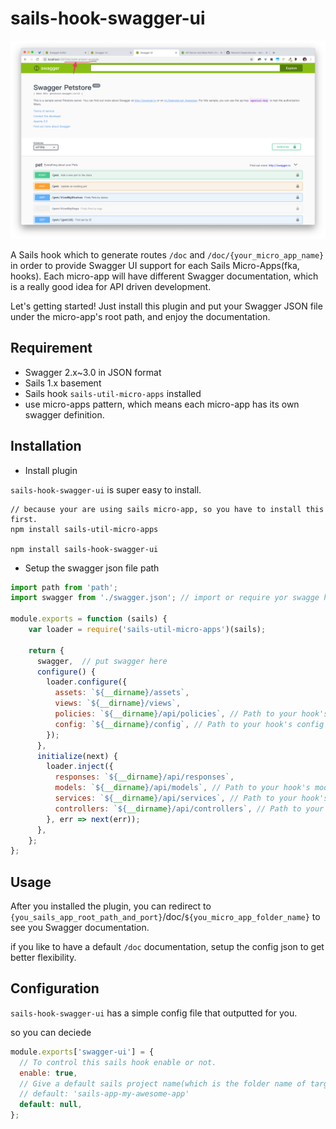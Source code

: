 # sails-hook-swagger-ui

![](example.png)

A Sails hook which to generate routes `/doc` and `/doc/{your_micro_app_name}` in order to provide Swagger UI support for each Sails Micro-Apps(fka, hooks). Each micro-app will have different Swagger documentation, which is a really good idea for API driven development.

Let's getting started! Just install this plugin and put your Swagger JSON file under the micro-app's root path, and enjoy the documentation.

## Requirement

- Swagger 2.x~3.0 in JSON format
- Sails 1.x basement
- Sails hook `sails-util-micro-apps` installed
- use micro-apps pattern, which means each micro-app has its own swagger definition.

## Installation

- Install plugin

`sails-hook-swagger-ui` is super easy to install.

```shell
// because your are using sails micro-app, so you have to install this first.
npm install sails-util-micro-apps

npm install sails-hook-swagger-ui
```

- Setup the swagger json file path

```javascript
import path from 'path';
import swagger from './swagger.json'; // import or require yor swagge here

module.exports = function (sails) {
    var loader = require('sails-util-micro-apps')(sails);

    return {
      swagger,  // put swagger here
      configure() {
        loader.configure({
          assets: `${__dirname}/assets`,
          views: `${__dirname}/views`,
          policies: `${__dirname}/api/policies`, // Path to your hook's policies
          config: `${__dirname}/config`, // Path to your hook's config
        });
      },
      initialize(next) {
        loader.inject({
          responses: `${__dirname}/api/responses`,
          models: `${__dirname}/api/models`, // Path to your hook's models
          services: `${__dirname}/api/services`, // Path to your hook's services
          controllers: `${__dirname}/api/controllers`, // Path to your hook's controllers
        }, err => next(err));
      },
    };
};

```

## Usage

After you installed the plugin, you can redirect to `{you_sails_app_root_path_and_port}`/doc/`${you_micro_app_folder_name}` to see you Swagger documentation.

if you like to have a default `/doc` documentation, setup the config json to get better flexibility.

## Configuration

`sails-hook-swagger-ui` has a simple config file that outputted for you.

so you can deciede

```javascript
module.exports['swagger-ui'] = {
  // To control this sails hook enable or not.
  enable: true,
  // Give a default sails project name(which is the folder name of target hook), or keep it null to set no default one.
  // default: 'sails-app-my-awesome-app'
  default: null,
};
```